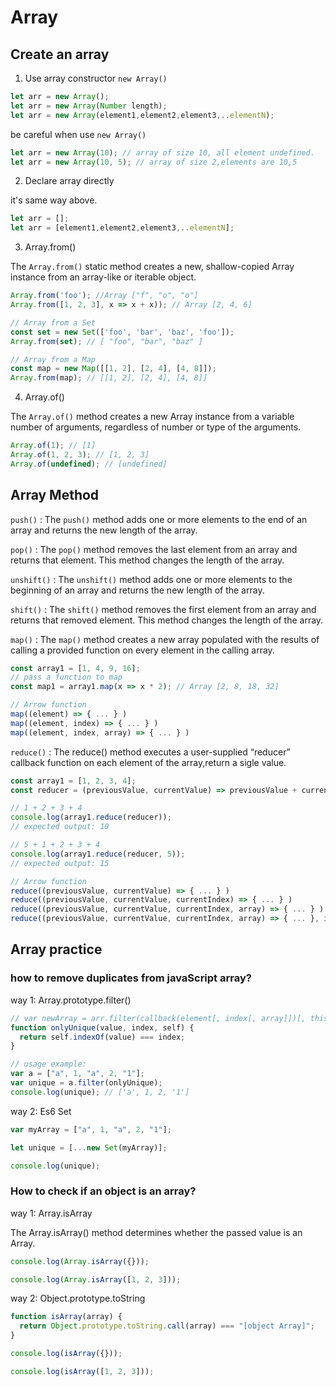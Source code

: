 # Array

## Create an array

1. Use array constructor `new Array()`

```js
let arr = new Array();
let arr = new Array(Number length);
let arr = new Array(element1,element2,element3,..elementN);
```

be careful when use `new Array()`

```js
let arr = new Array(10); // array of size 10, all element undefined.
let arr = new Array(10, 5); // array of size 2,elements are 10,5
```

2. Declare array directly

it's same way above.

```js
let arr = [];
let arr = [element1,element2,element3,..elementN];
```

3. Array.from()

The `Array.from()` static method creates a new, shallow-copied Array instance from an array-like or iterable object.

```js
Array.from('foo'); //Array ["f", "o", "o"]
Array.from([1, 2, 3], x => x + x)); // Array [2, 4, 6]

// Array from a Set
const set = new Set(['foo', 'bar', 'baz', 'foo']);
Array.from(set); // [ "foo", "bar", "baz" ]

// Array from a Map
const map = new Map([[1, 2], [2, 4], [4, 8]]);
Array.from(map); // [[1, 2], [2, 4], [4, 8]]
```

4. Array.of()

The `Array.of()` method creates a new Array instance from a variable number of arguments, regardless of number or type of the arguments.

```js
Array.of(1); // [1]
Array.of(1, 2, 3); // [1, 2, 3]
Array.of(undefined); // [undefined]
```

## Array Method

`push()` : The `push()` method adds one or more elements to the end of an array and returns the new length of the array.

`pop()` : The `pop()` method removes the last element from an array and returns that element. This method changes the length of the array.

`unshift()` : The `unshift()` method adds one or more elements to the beginning of an array and returns the new length of the array.

`shift()` : The `shift()` method removes the first element from an array and returns that removed element. This method changes the length of the array.

`map()` : The `map()` method creates a new array populated with the results of calling a provided function on every element in the calling array.

```js
const array1 = [1, 4, 9, 16];
// pass a function to map
const map1 = array1.map(x => x * 2); // Array [2, 8, 18, 32]

// Arrow function
map((element) => { ... } )
map((element, index) => { ... } )
map((element, index, array) => { ... } )
```

`reduce()` : The reduce() method executes a user-supplied “reducer” callback function on each element of the array,return a sigle value.

```js
const array1 = [1, 2, 3, 4];
const reducer = (previousValue, currentValue) => previousValue + currentValue;

// 1 + 2 + 3 + 4
console.log(array1.reduce(reducer));
// expected output: 10

// 5 + 1 + 2 + 3 + 4
console.log(array1.reduce(reducer, 5));
// expected output: 15

// Arrow function
reduce((previousValue, currentValue) => { ... } )
reduce((previousValue, currentValue, currentIndex) => { ... } )
reduce((previousValue, currentValue, currentIndex, array) => { ... } )
reduce((previousValue, currentValue, currentIndex, array) => { ... }, initialValue)
```

## Array practice

### how to remove duplicates from javaScript array?

way 1: Array.prototype.filter()

```js
// var newArray = arr.filter(callback(element[, index[, array]])[, thisArg])
function onlyUnique(value, index, self) {
  return self.indexOf(value) === index;
}

// usage example:
var a = ["a", 1, "a", 2, "1"];
var unique = a.filter(onlyUnique);
console.log(unique); // ['a', 1, 2, '1']
```

way 2: Es6 Set

```js
var myArray = ["a", 1, "a", 2, "1"];

let unique = [...new Set(myArray)];

console.log(unique);
```

### How to check if an object is an array?

way 1: Array.isArray

The Array.isArray() method determines whether the passed value is an Array.

```js
console.log(Array.isArray({}));

console.log(Array.isArray([1, 2, 3]));
```

way 2: Object.prototype.toString

```js
function isArray(array) {
  return Object.prototype.toString.call(array) === "[object Array]";
}

console.log(isArray({}));

console.log(isArray([1, 2, 3]));
```
